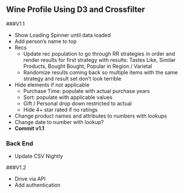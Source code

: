 ## Wine Profile Using D3 and Crossfilter

###V1.1
* Show Loading Spinner until data loaded
* Add person’s name to top
* Recs
	* Update rec population to go through RR strategies in order and render results for first strategy with results: Tastes Like, Similar Products, Bought Bought, Popular in Region / Varietal
	* Randomize results coming back so multiple items with the same strategy and result set don’t look terrible
* Hide elements if not applicable
	* Purchase Time: populate with actual purchase years
	* Sort: populate with applicable values
	* Gift / Personal drop down restricted to actual
	* Hide 4+ star rated if no ratings
* Change product names and attributes to numbers with lookups
* Change date to number with lookup?
* **Commit v1.1**

### Back End
* Update CSV Nightly

###V1.2
* Drive via API
* Add authentication
